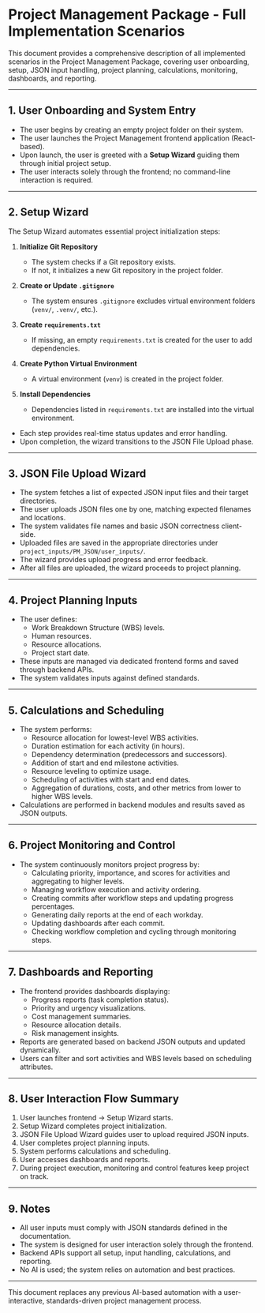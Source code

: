# Project Management Package - Full Implementation Scenarios

This document provides a comprehensive description of all implemented scenarios in the Project Management Package, covering user onboarding, setup, JSON input handling, project planning, calculations, monitoring, dashboards, and reporting.

---

## 1. User Onboarding and System Entry

- The user begins by creating an empty project folder on their system.
- The user launches the Project Management frontend application (React-based).
- Upon launch, the user is greeted with a **Setup Wizard** guiding them through initial project setup.
- The user interacts solely through the frontend; no command-line interaction is required.

---

## 2. Setup Wizard

The Setup Wizard automates essential project initialization steps:

1. **Initialize Git Repository**
   - The system checks if a Git repository exists.
   - If not, it initializes a new Git repository in the project folder.

2. **Create or Update `.gitignore`**
   - The system ensures `.gitignore` excludes virtual environment folders (`venv/`, `.venv/`, etc.).

3. **Create `requirements.txt`**
   - If missing, an empty `requirements.txt` is created for the user to add dependencies.

4. **Create Python Virtual Environment**
   - A virtual environment (`venv`) is created in the project folder.

5. **Install Dependencies**
   - Dependencies listed in `requirements.txt` are installed into the virtual environment.

- Each step provides real-time status updates and error handling.
- Upon completion, the wizard transitions to the JSON File Upload phase.

---

## 3. JSON File Upload Wizard

- The system fetches a list of expected JSON input files and their target directories.
- The user uploads JSON files one by one, matching expected filenames and locations.
- The system validates file names and basic JSON correctness client-side.
- Uploaded files are saved in the appropriate directories under `project_inputs/PM_JSON/user_inputs/`.
- The wizard provides upload progress and error feedback.
- After all files are uploaded, the wizard proceeds to project planning.

---

## 4. Project Planning Inputs

- The user defines:
  - Work Breakdown Structure (WBS) levels.
  - Human resources.
  - Resource allocations.
  - Project start date.
- These inputs are managed via dedicated frontend forms and saved through backend APIs.
- The system validates inputs against defined standards.

---

## 5. Calculations and Scheduling

- The system performs:
  - Resource allocation for lowest-level WBS activities.
  - Duration estimation for each activity (in hours).
  - Dependency determination (predecessors and successors).
  - Addition of start and end milestone activities.
  - Resource leveling to optimize usage.
  - Scheduling of activities with start and end dates.
  - Aggregation of durations, costs, and other metrics from lower to higher WBS levels.
- Calculations are performed in backend modules and results saved as JSON outputs.

---

## 6. Project Monitoring and Control

- The system continuously monitors project progress by:
  - Calculating priority, importance, and scores for activities and aggregating to higher levels.
  - Managing workflow execution and activity ordering.
  - Creating commits after workflow steps and updating progress percentages.
  - Generating daily reports at the end of each workday.
  - Updating dashboards after each commit.
  - Checking workflow completion and cycling through monitoring steps.

---

## 7. Dashboards and Reporting

- The frontend provides dashboards displaying:
  - Progress reports (task completion status).
  - Priority and urgency visualizations.
  - Cost management summaries.
  - Resource allocation details.
  - Risk management insights.
- Reports are generated based on backend JSON outputs and updated dynamically.
- Users can filter and sort activities and WBS levels based on scheduling attributes.

---

## 8. User Interaction Flow Summary

1. User launches frontend → Setup Wizard starts.
2. Setup Wizard completes project initialization.
3. JSON File Upload Wizard guides user to upload required JSON inputs.
4. User completes project planning inputs.
5. System performs calculations and scheduling.
6. User accesses dashboards and reports.
7. During project execution, monitoring and control features keep project on track.

---

## 9. Notes

- All user inputs must comply with JSON standards defined in the documentation.
- The system is designed for user interaction solely through the frontend.
- Backend APIs support all setup, input handling, calculations, and reporting.
- No AI is used; the system relies on automation and best practices.

---

This document replaces any previous AI-based automation with a user-interactive, standards-driven project management process.

